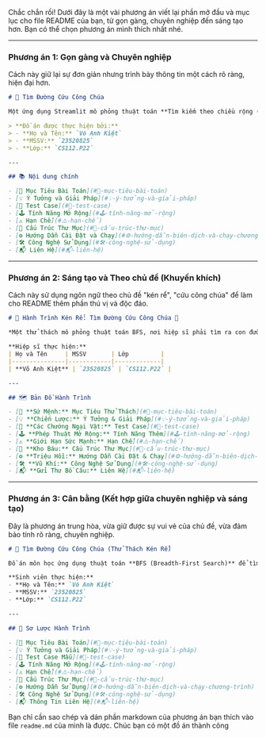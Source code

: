 Chắc chắn rồi! Dưới đây là một vài phương án viết lại phần mở đầu và mục lục cho file README của bạn, từ gọn gàng, chuyên nghiệp đến sáng tạo hơn. Bạn có thể chọn phương án mình thích nhất nhé.

---

### Phương án 1: Gọn gàng và Chuyên nghiệp

Cách này giữ lại sự đơn giản nhưng trình bày thông tin một cách rõ ràng, hiện đại hơn.

```markdown
# 🤴 Tìm Đường Cứu Công Chúa

Một ứng dụng Streamlit mô phỏng thuật toán **Tìm kiếm theo chiều rộng (BFS)** để tìm đường đi ngắn nhất trong mê cung.

> **Đồ án được thực hiện bởi:**
> - **Họ và Tên:** `Võ Anh Kiệt`
> - **MSSV:** `23520825`
> - **Lớp:** `CS112.P22`

---

## 📚 Nội dung chính

- [🎯 Mục Tiêu Bài Toán](#🎯-mục-tiêu-bài-toán)
- [💡 Ý Tưởng và Giải Pháp](#💡-ý-tưởng-và-giải-pháp)
- [📌 Test Case](#📌-test-case)
- [🕹️ Tính Năng Mở Rộng](#🕹️-tính-năng-mở-rộng)
- [⚠️ Hạn Chế](#⚠️-hạn-chế)
- [📂 Cấu Trúc Thư Mục](#📂-cấu-trúc-thư-mục)
- [⚙️ Hướng Dẫn Cài Đặt và Chạy](#⚙️-hướng-dẫn-biên-dịch-và-chạy-chương-trình)
- [🛠️ Công Nghệ Sử Dụng](#🛠️-công-nghệ-sử-dụng)
- [📬 Liên Hệ](#📬-liên-hệ)

```

---

### Phương án 2: Sáng tạo và Theo chủ đề (Khuyến khích)

Cách này sử dụng ngôn ngữ theo chủ đề "kén rể", "cứu công chúa" để làm cho README thêm phần thú vị và độc đáo.

```markdown
# 🤴 Hành Trình Kén Rể: Tìm Đường Cứu Công Chúa 👸

*Một thử thách mô phỏng thuật toán BFS, nơi hiệp sĩ phải tìm ra con đường ngắn nhất để giải cứu công chúa và chứng tỏ mình xứng đáng.*

**Hiệp sĩ thực hiện:**
| Họ và Tên     | MSSV       | Lớp         |
|---------------|------------|-------------|
| **Võ Anh Kiệt** | `23520825` | `CS112.P22` |

---

## 🗺️ Bản Đồ Hành Trình

- [🎯 **Sứ Mệnh:** Mục Tiêu Thử Thách](#🎯-mục-tiêu-bài-toán)
- [💡 **Chiến Lược:** Ý Tưởng & Giải Pháp](#💡-ý-tưởng-và-giải-pháp)
- [📌 **Các Chướng Ngại Vật:** Test Case](#📌-test-case)
- [🕹️ **Phép Thuật Mở Rộng:** Tính Năng Thêm](#🕹️-tính-năng-mở-rộng)
- [⚠️ **Giới Hạn Sức Mạnh:** Hạn Chế](#⚠️-hạn-chế)
- [📂 **Kho Báu:** Cấu Trúc Thư Mục](#📂-cấu-trúc-thư-mục)
- [⚙️ **Triệu Hồi:** Hướng Dẫn Cài Đặt & Chạy](#⚙️-hướng-dẫn-biên-dịch-và-chạy-chương-trình)
- [🛠️ **Vũ Khí:** Công Nghệ Sử Dụng](#🛠️-công-nghệ-sử-dụng)
- [📬 **Gửi Thư Bồ Câu:** Liên Hệ](#📬-liên-hệ)
```

---

### Phương án 3: Cân bằng (Kết hợp giữa chuyên nghiệp và sáng tạo)

Đây là phương án trung hòa, vừa giữ được sự vui vẻ của chủ đề, vừa đảm bảo tính rõ ràng, chuyên nghiệp.

```markdown
# 🤴 Tìm Đường Cứu Công Chúa (Thử Thách Kén Rể)

Đồ án môn học ứng dụng thuật toán **BFS (Breadth-First Search)** để tìm đường đi ngắn nhất trên bản đồ dạng lưới. Ứng dụng được xây dựng bằng Python và giao diện hóa bằng Streamlit.

**Sinh viên thực hiện:**
- **Họ và Tên:** `Võ Anh Kiệt`
- **MSSV:** `23520825`
- **Lớp:** `CS112.P22`

---

## 📜 Sơ Lược Hành Trình

- [🎯 Mục Tiêu Bài Toán](#🎯-mục-tiêu-bài-toán)
- [💡 Ý Tưởng và Giải Pháp](#💡-ý-tưởng-và-giải-pháp)
- [📌 Test Case Mẫu](#📌-test-case)
- [🕹️ Tính Năng Mở Rộng](#🕹️-tính-năng-mở-rộng)
- [⚠️ Hạn Chế](#⚠️-hạn-chế)
- [📂 Cấu Trúc Thư Mục](#📂-cấu-trúc-thư-mục)
- [⚙️ Hướng Dẫn Sử Dụng](#⚙️-hướng-dẫn-biên-dịch-và-chạy-chương-trình)
- [🛠️ Công Nghệ Sử Dụng](#🛠️-công-nghệ-sử-dụng)
- [📬 Thông Tin Liên Hệ](#📬-liên-hệ)
```

Bạn chỉ cần sao chép và dán phần markdown của phương án bạn thích vào file `readme.md` của mình là được. Chúc bạn có một đồ án thành công
